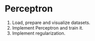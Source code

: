 # Perceptron
1. Load, prepare and visualize datasets.
2. Implement Perceptron and train it.
3. Implement regularization.
